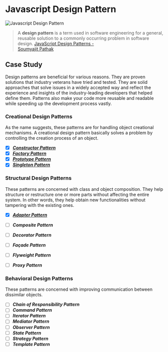 # Javascript Design Pattern

  ![Javascript Design Pattern](https://miro.medium.com/max/772/1*WGaKti_VLbb4_bBZQkm_sA.jpeg)

> A **design pattern** is a term used in software engineering for a general, reusable solution to a commonly occurring problem in software design. [JavaScript Design Patterns -   
Soumyajit Pathak](https://medium.com/better-programming/javascript-design-patterns-25f0faaaa15)

## Case Study

Design patterns are beneficial for various reasons. They are proven solutions that industry veterans have tried and tested. They are solid approaches that solve issues in a widely accepted way and reflect the experience and insights of the industry-leading developers that helped define them. Patterns also make your code more reusable and readable while speeding up the development process vastly.

### Creational Design Patterns

As the name suggests, these patterns are for handling object creational mechanisms. A creational design pattern basically solves a problem by controlling the creation process of an object.

- [x] [**_Constructor Pattern_**](https://github.com/firhatsungkar/cdc-javascript-design-patterns/tree/master/Constructor%20Pattern)
- [x] [**_Factory Pattern_**](https://github.com/firhatsungkar/cdc-javascript-design-patterns/tree/master/Factory%20Pattern)
- [x]  [**_Prototype Pattern_**](https://github.com/firhatsungkar/cdc-javascript-design-patterns/tree/master/Prototype%20Pattern)
- [x]  [**_Singleton Pattern_**](https://github.com/firhatsungkar/cdc-javascript-design-patterns/tree/master/Singleton%20Pattern)

### Structural Design Patterns

These patterns are concerned with class and object composition. They help structure or restructure one or more parts without affecting the entire system. In other words, they help obtain new functionalities without tampering with the existing ones.

- [x] [**_Adapter Pattern_**](https://github.com/firhatsungkar/cdc-javascript-design-patterns/tree/master/Adapter%20Pattern)
- [ ] **_Composite Pattern_**
- [ ] **_Decorator Pattern_**
- [ ] **_Façade Pattern_**
- [ ] **_Flyweight Pattern_**
- [ ] **_Proxy Pattern_**


### Behavioral Design Patterns

These patterns are concerned with improving communication between dissimilar objects.

- [ ] **_Chain of Responsibility Pattern_**
- [ ] **_Command Pattern_**
- [ ] **_Iterator Pattern_**
- [ ] **_Mediator Pattern_**
- [ ] **_Observer Pattern_**
- [ ] **_State Pattern_**
- [ ] **_Strategy Pattern_**
- [ ] **_Template Pattern_**